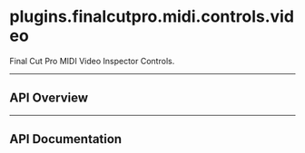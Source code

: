 # plugins.finalcutpro.midi.controls.video

Final Cut Pro MIDI Video Inspector Controls.

---

## API Overview

---

## API Documentation

